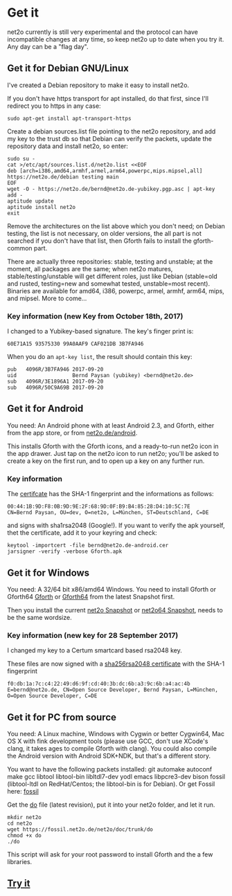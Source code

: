 Get it
======

net2o currently is still very experimental and the protocol can have
incompatible changes at any time, so keep net2o up to date when you
try it.  Any day can be a "flag day".

Get it for Debian GNU/Linux
---------------------------

I've created a Debian repository to make it easy to install net2o.

If you don't have https transport for apt installed, do that first,
since I'll redirect you to https in any case:

    sudo apt-get install apt-transport-https

Create a debian sources.list file pointing to the net2o repository,
and add my key to the trust db so that Debian can verify the packets,
update the repository data and install net2o, so enter:

    sudo su -
    cat >/etc/apt/sources.list.d/net2o.list <<EOF
    deb [arch=i386,amd64,armhf,armel,arm64,powerpc,mips.mipsel,all] https://net2o.de/debian testing main
    EOF
    wget -O - https://net2o.de/bernd@net2o.de-yubikey.pgp.asc | apt-key add -
    aptitude update
    aptitude install net2o
    exit

Remove the architectures on the list above which you don't need; on
Debian testing, the list is not necessary, on older versions, the all
part is not searched if you don't have that list, then Gforth fails to
install the gforth-common part.

There are actually three repositories: stable, testing and unstable;
at the moment, all packages are the same; when net2o matures,
stable/testing/unstable will get different roles, just like Debian
(stable=old and rusted, testing=new and somewhat tested, unstable=most
recent).  Binaries are available for amd64, i386, powerpc, armel,
armhf, arm64, mips, and mipsel.  More to come...

### Key information (new Key from October 18th, 2017)

I changed to a Yubikey-based signature.  The key's finger print is:

    60E71A15 93575330 99A0AAF9 CAF021DB 3B7FA946

When you do an `apt-key list`, the result should contain this key:

    pub   4096R/3B7FA946 2017-09-20
    uid                  Bernd Paysan (yubikey) <bernd@net2o.de>
    sub   4096R/3E1896A1 2017-09-20
    sub   4096R/50C9A69B 2017-09-20

Get it for Android
------------------

You need: An Android phone with at least Android 2.3, and Gforth,
either from the app store, or from [net2o.de/android](https://net2o.de/android/Gforth.apk).

This installs Gforth with the Gforth icons, and a ready-to-run net2o
icon in the app drawer.  Just tap on the net2o icon to run net2o;
you'll be asked to create a key on the first run, and to open up a key
on any further run.

### Key information

The [certifcate](https://net2o.de/bernd@net2o.de-android.cer) has the
SHA-1 fingerprint and the informations as follows:

    00:44:1B:9D:F8:0B:9D:9E:2F:68:9D:0F:B9:B4:85:28:D4:10:5C:7E
    CN=Bernd Paysan, OU=dev, O=net2o, L=München, ST=Deutschland, C=DE

and signs with sha1rsa2048 (Google!).  If you want to verify the apk
yourself, thet the certificate, add it to your keyring and check:

    keytool -importcert -file bernd@net2o.de-android.cer
    jarsigner -verify -verbose Gforth.apk

Get it for Windows
------------------

You need: A 32/64 bit x86/amd64 Windows. You need to install Gforth or Gforth64
[Gforth](http://www.complang.tuwien.ac.at/forth/gforth/Snapshots/current/gforth.exe) or
[Gforth64](http://www.complang.tuwien.ac.at/forth/gforth/Snapshots/current/gforth64.exe)
from the latest Snapshot first.

Then you install the current [net2o
Snapshot](https://net2o.de/windows/net2o.exe) or [net2o64
Snapshot](https://net2o.de/windows/net2o64.exe), needs to be the same wordsize.

### Key information (new key for 28 September 2017)

I changed my key to a Certum smartcard based rsa2048 key.

These files are now signed with a [sha256rsa2048
certificate](https://net2o.de/bernd@net2o.de-windows.crt) with the
SHA-1 fingerprint

    f0:db:1a:7c:c4:22:49:d6:9f:cd:40:3b:dc:6b:a3:9c:6b:a4:ac:4b
    E=bernd@net2o.de, CN=Open Source Developer, Bernd Paysan, L=München, O=Open Source Developer, C=DE

Get it for PC from source
-------------------------

You need: A Linux machine, Windows with Cygwin or better Cygwin64, Mac
OS X with fink development tools (please use GCC, don't use XCode's
clang, it takes ages to compile Gforth with clang).  You could also
compile the Android version with Android SDK+NDK, but that's a different story.

You want to have the following packets installed: git automake
autoconf make gcc libtool libtool-bin libltdl7-dev yodl emacs
libpcre3-dev bison fossil (libtool-ltdl on RedHat/Centos; the
libtool-bin is for Debian). Or get Fossil here:
[fossil](http://www.fossil-scm.org/index.html/doc/tip/www/index.wiki)

Get the [do](https://fossil.net2o.de/net2o/doc/trunk/do) file
(latest revision), put it into your net2o folder, and let it run.

    mkdir net2o
    cd net2o
    wget https://fossil.net2o.de/net2o/doc/trunk/do
    chmod +x do
    ./do

This script will ask for your root password to install Gforth and the
a few libraries.

[Try it](try-it.md)
-------------------
